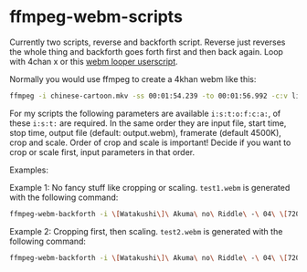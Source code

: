 ffmpeg-webm-scripts
===================

Currently two scripts, reverse and backforth script.
Reverse just reverses the whole thing and backforth goes forth first and then back again.
Loop with 4chan x or this [webm looper userscript](https://github.com/WhatIsThisImNotGoodWithComputers/webm-looper-userscript).

Normally you would use ffmpeg to create a 4khan webm like this:

```bash
ffmpeg -i chinese-cartoon.mkv -ss 00:01:54.239 -to 00:01:56.992 -c:v libvpx -crf 4 -b:v 4500K -vf scale=-1:-1 -an output.webm
```

For my scripts the following parameters are available `i:s:t:o:f:c:a:`, of these `i:s:t:` are required.
In the same order they are input file, start time, stop time, output file (default: output.webm), framerate (default 4500K), crop and scale. Order of crop and scale is important! Decide if you want to crop or scale first, input parameters in that order.

Examples:

Example 1: No fancy stuff like cropping or scaling. `test1.webm` is generated with the following command:

```bash
ffmpeg-webm-backforth -i \[Watakushi\]\ Akuma\ no\ Riddle\ -\ 04\ \[720p\]\[5A124B29\].mkv -s 00:01:00.000 -t 00:01:02.000 -o test1.webm
```

Example 2: Cropping first, then scaling. `test2.webm` is generated with the following command:

```bash
ffmpeg-webm-backforth -i \[Watakushi\]\ Akuma\ no\ Riddle\ -\ 04\ \[720p\]\[5A124B29\].mkv -s 00:01:00.000 -t 00:01:02.000 -o test2.webm -c 474:720:726:0 -a -1:400
```
